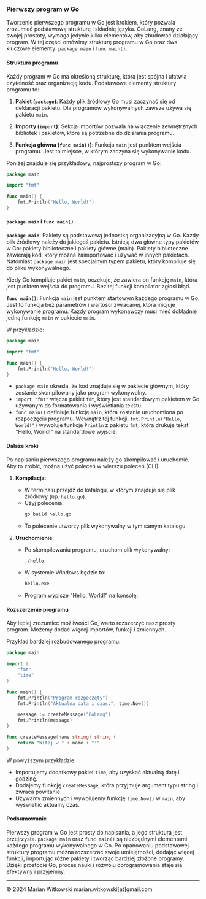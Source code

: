 ### Pierwszy program w Go

Tworzenie pierwszego programu w Go jest krokiem, który pozwala zrozumieć podstawową strukturę i składnię języka. GoLang, znany ze swojej prostoty, wymaga jedynie kilku elementów, aby zbudować działający program. W tej części omówimy strukturę programu w Go oraz dwa kluczowe elementy: `package main` i `func main()`.

#### Struktura programu

Każdy program w Go ma określoną strukturę, która jest spójna i ułatwia czytelność oraz organizację kodu. Podstawowe elementy struktury programu to:

1. **Pakiet (`package`)**: Każdy plik źródłowy Go musi zaczynać się od deklaracji pakietu. Dla programów wykonywalnych zawsze używa się pakietu `main`.
   
2. **Importy (`import`)**: Sekcja importów pozwala na włączenie zewnętrznych bibliotek i pakietów, które są potrzebne do działania programu.
   
3. **Funkcja główna (`func main()`)**: Funkcja `main` jest punktem wejścia programu. Jest to miejsce, w którym zaczyna się wykonywanie kodu.

Poniżej znajduje się przykładowy, najprostszy program w Go:

```go
package main

import "fmt"

func main() {
    fmt.Println("Hello, World!")
}
```

#### `package main` i `func main()`

**`package main`**: 
Pakiety są podstawową jednostką organizacyjną w Go. Każdy plik źródłowy należy do jakiegoś pakietu. Istnieją dwa główne typy pakietów w Go: pakiety biblioteczne i pakiety główne (main). Pakiety biblioteczne zawierają kod, który można zaimportować i używać w innych pakietach. Natomiast `package main` jest specjalnym typem pakietu, który kompiluje się do pliku wykonywalnego.

Kiedy Go kompiluje pakiet `main`, oczekuje, że zawiera on funkcję `main`, która jest punktem wejścia do programu. Bez tej funkcji kompilator zgłosi błąd.

**`func main()`**:
Funkcja `main` jest punktem startowym każdego programu w Go. Jest to funkcja bez parametrów i wartości zwracanej, która inicjuje wykonywanie programu. Każdy program wykonawczy musi mieć dokładnie jedną funkcję `main` w pakiecie `main`. 

W przykładzie:

```go
package main

import "fmt"

func main() {
    fmt.Println("Hello, World!")
}
```

- `package main` określa, że kod znajduje się w pakiecie głównym, który zostanie skompilowany jako program wykonywalny.
- `import "fmt"` włącza pakiet `fmt`, który jest standardowym pakietem w Go używanym do formatowania i wyświetlania tekstu.
- `func main()` definiuje funkcję `main`, która zostanie uruchomiona po rozpoczęciu programu. Wewnątrz tej funkcji, `fmt.Println("Hello, World!")` wywołuje funkcję `Println` z pakietu `fmt`, która drukuje tekst "Hello, World!" na standardowe wyjście.

#### Dalsze kroki

Po napisaniu pierwszego programu należy go skompilować i uruchomić. Aby to zrobić, można użyć poleceń w wierszu poleceń (CLI).

1. **Kompilacja**:
   - W terminalu przejdź do katalogu, w którym znajduje się plik źródłowy (np. `hello.go`).
   - Użyj polecenia:
     ```sh
     go build hello.go
     ```
   - To polecenie utworzy plik wykonywalny w tym samym katalogu.

2. **Uruchomienie**:
   - Po skompilowaniu programu, uruchom plik wykonywalny:
     ```sh
     ./hello
     ```
   - W systemie Windows będzie to:
     ```sh
     hello.exe
     ```
   - Program wypisze "Hello, World!" na konsolę.

#### Rozszerzenie programu

Aby lepiej zrozumieć możliwości Go, warto rozszerzyć nasz prosty program. Możemy dodać więcej importów, funkcji i zmiennych.

Przykład bardziej rozbudowanego programu:

```go
package main

import (
    "fmt"
    "time"
)

func main() {
    fmt.Println("Program rozpoczęty")
    fmt.Println("Aktualna data i czas:", time.Now())

    message := createMessage("GoLang")
    fmt.Println(message)
}

func createMessage(name string) string {
    return "Witaj w " + name + "!"
}
```

W powyższym przykładzie:
- Importujemy dodatkowy pakiet `time`, aby uzyskać aktualną datę i godzinę.
- Dodajemy funkcję `createMessage`, która przyjmuje argument typu string i zwraca powitanie.
- Używamy zmiennych i wywołujemy funkcję `time.Now()` w `main`, aby wyświetlić aktualny czas.

#### Podsumowanie

Pierwszy program w Go jest prosty do napisania, a jego struktura jest przejrzysta. `package main` oraz `func main()` są niezbędnymi elementami każdego programu wykonywalnego w Go. Po opanowaniu podstawowej struktury programu można rozszerzać swoje umiejętności, dodając więcej funkcji, importując różne pakiety i tworząc bardziej złożone programy. Dzięki prostocie Go, proces nauki i rozwoju oprogramowania staje się efektywny i przyjemny.

---
© 2024 Marian Witkowski marian.witkowski[at]gmail.com